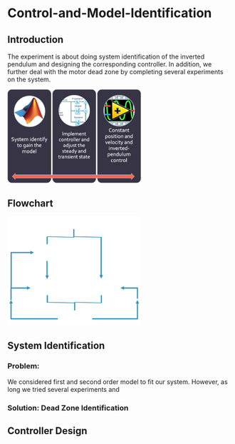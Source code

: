 # Control-and-Model-Identification
## Introduction

The experiment is about doing system identification of the inverted pendulum and designing the corresponding controller. In addition, we further deal with the motor dead zone by completing several experiments on the system. 

<img src="Image/Exp_purpose.png" width="300" >

## Flowchart
<img src="Image/Flowchart.png" width="300" >

## System Identification
### Problem:
We considered first and second order model to fit our system. However, as long we tried several experiments and 

### Solution: Dead Zone Identification

## Controller Design
